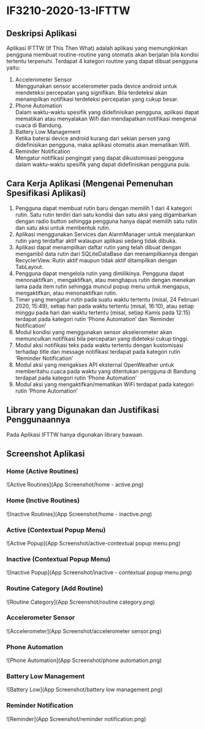 # IF3210-2020-13-IFTTW

## Deskripsi Aplikasi
Aplikasi IFTTW (If This Then What) adalah aplikasi yang memungkinkan pengguna membuat routine-routine yang otomatis akan berjalan bila kondisi tertentu terpenuhi. Terdapat 4 kategori routine yang dapat dibuat pengguna yaitu:
1. Accelerometer Sensor<br>
Menggunakan sensor accelerometer pada device android untuk mendeteksi percepatan yang signifikan. Bila terdeteksi akan menampilkan notifikasi terdeteksi percepatan yang cukup besar.
2. Phone Automation<br>
Dalam waktu-waktu spesifik yang didefinisikan pengguna, aplikasi dapat mematikan atau menyalakan Wifi dan mendapatkan notifikasi mengenai cuaca di Bandung.
3. Battery Low Management<br>
Ketika baterai device android kurang dari sekian persen yang didefinisikan pengguna, maka aplikasi otomatis akan mematikan Wifi.
4. Reminder Notification<br>
Mengatur notifikasi pengingat yang dapat dikustomisasi pengguna dalam waktu-waktu spesifik yang dapat didefinisikan pengguna pula.

## Cara Kerja Aplikasi (Mengenai Pemenuhan Spesifikasi Aplikasi)
1. Pengguna dapat membuat rutin baru dengan memilih 1 dari 4 kategori rutin. Satu rutin terdiri dari satu kondisi dan satu aksi yang digambarkan dengan radio button sehingga pengguna hanya dapat memilih satu rutin dan satu aksi untuk membentuk rutin.
2. Aplikasi menggunakan Services dan AlarmManager untuk menjalankan rutin yang terdaftar aktif walaupun aplikasi sedang tidak dibuka.
3. Aplikasi dapat menampilkan daftar rutin yang telah dibuat dengan mengambil data rutin dari SQLiteDataBase dan menampilkannya dengan RecyclerView. Rutin aktif maupun tidak aktif ditampilkan dengan TabLayout.
4. Pengguna dapat mengelola rutin yang dimilikinya. Pengguna dapat menonaktifkan , mengaktifkan, atau menghapus rutin dengan menekan lama pada item rutin sehingga muncul popup menu untuk mengapus, mengaktifkan, atau menonaktifkan rutin.
5. Timer yang mengatur rutin pada suatu waktu tertentu (misal, 24 Februari 2020, 15:49), setiap hari pada waktu tertentu (misal, 16:10), atau setiap minggu pada hari dan waktu tertentu (misal, setiap Kamis pada 12:15) terdapat pada kategori rutin ‘Phone Automation’ dan ‘Reminder Notification’
6. Modul kondisi yang menggunakan sensor akselerometer akan memunculkan notifikasi bila percepatan yang dideteksi cukup tinggi.
7. Modul aksi notifikasi teks pada waktu tertentu dengan kustomisasi terhadap title dan message notifikasi terdapat pada kategori rutin ‘Reminder Notification’
8. Modul aksi yang mengakses API eksternal OpenWeather untuk memberitahu cuaca pada waktu yang ditentukan pengguna di Bandung terdapat pada kategori rutin ‘Phone Automation’
9. Modul aksi yang mengaktifkan/mematikan WiFi terdapat pada kategori rutin ‘Phone Automation’

## Library yang Digunakan dan Justifikasi Penggunaannya
Pada Aplikasi IFTTW hanya digunakan library bawaan.

## Screenshot Aplikasi
### Home (Active Routines)
![Active Routines](App Screenshot/home - active.png)

### Home (Inctive Routines)
![Inactive Routines](App Screenshot/home - inactive.png)

### Active (Contextual Popup Menu)
![Active Popup](App Screenshot/active-contextual popup menu.png)

### Inactive (Contextual Popup Menu)
![Inactive Popup](App Screenshot/inactive - contextual popup menu.png)

### Routine Category (Add Routine)
![Routine Category](App Screenshot/routine category.png)

### Accelerometer Sensor
![Accelerometer](App Screenshot/accelerometer sensor.png)

### Phone Automation
![Phone Automation](App Screenshot/phone automation.png)

### Battery Low Management
![Battery Low](App Screenshot/battery low management.png)

### Reminder Notification
![Reminder](App Screenshot/reminder notification.png)
